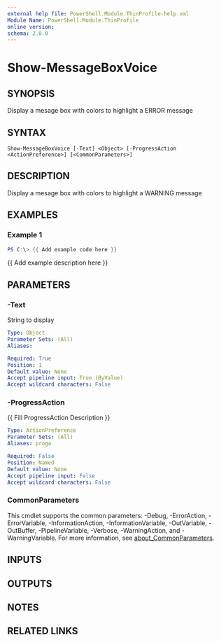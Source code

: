 ```yaml
---
external help file: PowerShell.Module.ThinProfile-help.xml
Module Name: PowerShell.Module.ThinProfile
online version:
schema: 2.0.0
---
```


# Show-MessageBoxVoice

## SYNOPSIS
Display a mesage box with colors to highlight a ERROR message

## SYNTAX

```
Show-MessageBoxVoice [-Text] <Object> [-ProgressAction <ActionPreference>] [<CommonParameters>]
```

## DESCRIPTION
Display a mesage box with colors to highlight a WARNING message

## EXAMPLES

### Example 1
```powershell
PS C:\> {{ Add example code here }}
```

{{ Add example description here }}

## PARAMETERS

### -Text
String to display

```yaml
Type: Object
Parameter Sets: (All)
Aliases:

Required: True
Position: 1
Default value: None
Accept pipeline input: True (ByValue)
Accept wildcard characters: False
```

### -ProgressAction
{{ Fill ProgressAction Description }}

```yaml
Type: ActionPreference
Parameter Sets: (All)
Aliases: proga

Required: False
Position: Named
Default value: None
Accept pipeline input: False
Accept wildcard characters: False
```

### CommonParameters
This cmdlet supports the common parameters: -Debug, -ErrorAction, -ErrorVariable, -InformationAction, -InformationVariable, -OutVariable, -OutBuffer, -PipelineVariable, -Verbose, -WarningAction, and -WarningVariable. For more information, see [about_CommonParameters](http://go.microsoft.com/fwlink/?LinkID=113216).

## INPUTS

## OUTPUTS

## NOTES

## RELATED LINKS
